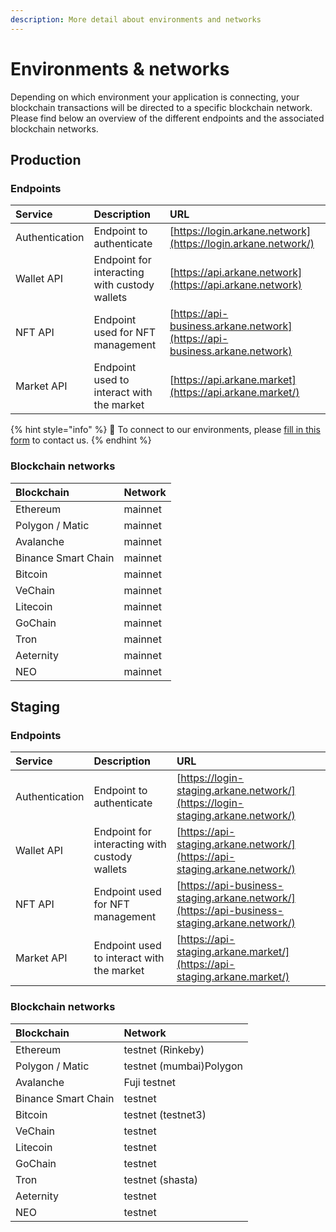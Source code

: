 ```yaml
---
description: More detail about environments and networks
---
```


# Environments & networks

Depending on which environment your application is connecting, your blockchain transactions will be directed to a specific blockchain network. Please find below an overview of the different endpoints and the associated blockchain networks.

## Production

### Endpoints

| Service | Description | URL |
| :--- | :--- | :--- |
| Authentication | Endpoint to authenticate | [https://login.arkane.network](https://login.arkane.network/) |
| Wallet API | Endpoint for interacting with custody wallets | [https://api.arkane.network](https://api.arkane.network) |
| NFT API | Endpoint used for NFT management | [https://api-business.arkane.network](https://api-business.arkane.network) |
| Market API | Endpoint used to interact with the market | [https://api.arkane.market](https://api.arkane.market/) |

{% hint style="info" %}
🧙 To connect to our environments, please [fill in this form](https://get.arkane.network/) to contact us.
{% endhint %}

### Blockchain networks

| Blockchain | Network |
| :--- | :--- |
| Ethereum | mainnet |
| Polygon / Matic | mainnet |
| Avalanche | mainnet |
| Binance Smart Chain | mainnet |
| Bitcoin | mainnet |
| VeChain | mainnet |
| Litecoin | mainnet |
| GoChain | mainnet |
| Tron | mainnet |
| Aeternity | mainnet |
| NEO | mainnet |

## Staging

### Endpoints

| Service | Description | URL |
| :--- | :--- | :--- |
| Authentication | Endpoint to authenticate | [https://login-staging.arkane.network/](https://login-staging.arkane.network/) |
| Wallet API | Endpoint for interacting with custody wallets | [https://api-staging.arkane.network/](https://api-staging.arkane.network/) |
| NFT API | Endpoint used for NFT management | [https://api-business-staging.arkane.network/](https://api-business-staging.arkane.network/) |
| Market API | Endpoint used to interact with the market | [https://api-staging.arkane.market/](https://api-staging.arkane.market/) |

### Blockchain networks

| Blockchain | Network |
| :--- | :--- |
| Ethereum | testnet \(Rinkeby\) |
| Polygon / Matic | testnet \(mumbai\)Polygon |
| Avalanche | Fuji testnet |
| Binance Smart Chain | testnet |
| Bitcoin | testnet \(testnet3\) |
| VeChain | testnet |
| Litecoin | testnet |
| GoChain | testnet |
| Tron | testnet \(shasta\) |
| Aeternity | testnet |
| NEO | testnet |

